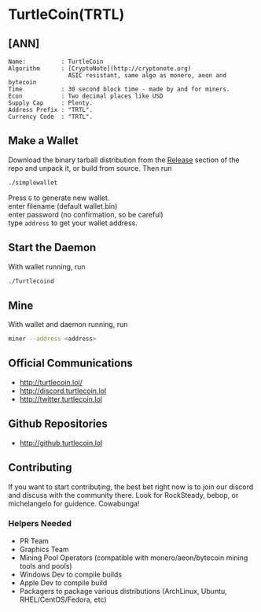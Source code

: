 # TurtleCoin(TRTL)

## [ANN]
```
Name:          : TurtleCoin  
Algorithm      : [CryptoNote](http://cryptonote.org)
                 ASIC resistant, same algo as monero, aeon and bytecoin  
Time           : 30 second block time - made by and for miners.  
Econ           : Two decimal places like USD  
Supply Cap     : Plenty.  
Address Prefix : "TRTL".   
Currency Code  : "TRTL".  
```

## Make a Wallet
Download the binary tarball distribution from the [Release](https://github.com/turtlecoin/turtlecoin/releases) section of the repo and unpack it, or build from source. Then run

```bash
./simplewallet
```

Press `G` to generate new wallet.  
enter filename (default wallet.bin)  
enter password (no confirmation, so be careful)  
type `address` to get your wallet address.

## Start the Daemon
With wallet running, run
```bash
./Turtlecoind
```

## Mine
With wallet and daemon running, run

```bash
miner --address <address>
```

## Official Communications
- http://turtlecoin.lol/
- http://discord.turtlecoin.lol
- http://twitter.turtlecoin.lol

## Github Repositories
- http://github.turtlecoin.lol

## Contributing
If you want to start contributing, the best bet right now is to join our discord and discuss with the community there. Look for RockSteady, bebop, or michelangelo for guidence. Cowabunga!

### Helpers Needed
- PR Team
- Graphics Team
- Mining Pool Operators (compatible with monero/aeon/bytecoin mining tools and pools)
- Windows Dev to compile builds
- Apple Dev to compile build
- Packagers to package various distributions (ArchLinux, Ubuntu, RHEL/CentOS/Fedora, etc)
